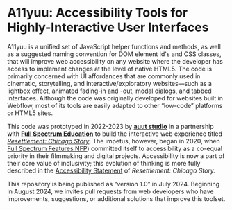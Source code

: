 # A11yuu: Accessibility Tools for Highly-Interactive User Interfaces 
A11yuu is a unified set of JavaScript helper functions and methods, as well as a suggested naming convention for DOM element id's and CSS classes, that will improve web accessibility on any website where the developer has access to implement changes at the level of native HTML5. The code is primarily concerned with UI affordances that are commonly used in cinematic, storytelling, and interactive/exploratory websites—such as a lightbox effect, animated fading-in and -out, modal dialogs, and tabbed interfaces. Although the code was originally developed for websites built in Webflow, most of its tools are easily adapted to other “low-code” platforms or HTML5 sites.

This code was prototyped in 2022-2023 by [**auut studio**](https://findauut.com) in a partnership with [**Full Spectrum Education**](https://www.fullspectrum.education/) to build the interactive web experience titled [*Resettlement: Chicago Story*](https://www.fullspectrum.education/projects/rcs). The impetus, however, began in 2020, when [Full Spectrum Features NFP](https://www.fullspectrumfeatures.com/)) committed itself to accessibility as a co-equal priority in their filmmaking and digital projects. Accessibility is now a part of their core value of inclusivity; this evolution of thinking is more fully described in the [Accessibility Statement](https://www.fullspectrum.education/resettlement/a11y) of 
*Resettlement: Chicago Story.*

This repository is being published as “version 1.0” in July 2024. Beginning in August 2024, we invites pull requests from web developers who have improvements, suggestions, or additional solutions that improve this toolset.
